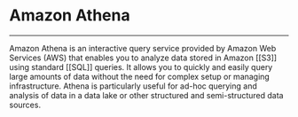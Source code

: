 # Amazon Athena
-------------------
  
Amazon Athena is an interactive query service provided by Amazon Web Services (AWS) that enables you to analyze data stored in Amazon [[S3]] using standard [[SQL]] queries. It allows you to quickly and easily query large amounts of data without the need for complex setup or managing infrastructure. Athena is particularly useful for ad-hoc querying and analysis of data in a data lake or other structured and semi-structured data sources.